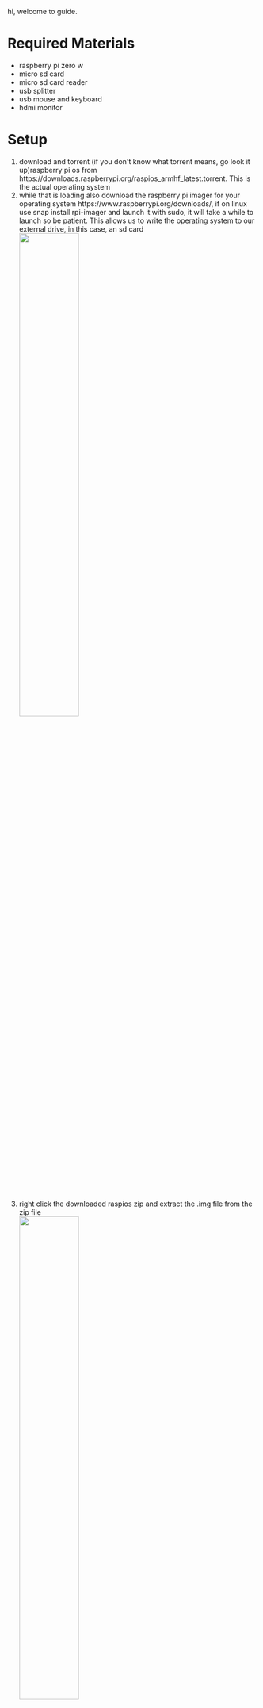 hi, welcome to guide.

<h1>Required Materials</h1>
  <ul>
  <li>raspberry pi zero w</li>
  <li> micro sd card</li>
  <li>micro sd card reader</li>
  <li>usb splitter</li>
  <li>usb mouse and keyboard</li>
  <li>hdmi monitor</li>
</ul>
 
<h1>Setup</h1>  
<ol>
  <li>download and torrent (if you don't know what torrent means, go look it up)raspberry pi os from https://downloads.raspberrypi.org/raspios_armhf_latest.torrent. This is the actual operating system</li>
  <li>while that is loading also download the raspberry pi imager for your operating system https://www.raspberrypi.org/downloads/, if on linux use snap install rpi-imager and launch it with sudo, it will take a while to launch so be patient. This allows us to write the operating system to our external drive, in this case, an sd card</li>
  <img src="../Photos/imagerdownload.PNG" width="50%">
  <li>right click the downloaded raspios zip and extract the .img file from the zip file</li>
  <img src="../Photos/extract.PNG" width="50%">
  <li>insert sd card into computer and install/run the imager</li>
  <li>select use custom and select the extracted .img file</li>
  <li>select the sd card as your target and click write (click yes after)</li>
  <img src="../Photos/imager.PNG" width="50%">
  <li>once it is done click continue and remove the sd card</li>
  <img src="../Photos/continue.PNG" width="50%">
  <li>reinsert sd card and navigate to it using your file browser. It will be called boot and have ~256 mb storage, if asked to format card, DO NOT FORMAT CARD</li>
  <img src="../Photos/files.PNG" width="50%">
  <li>create a new file in that boot folder named "ssh" with no file extension</li>
  <img src="../Photos/sshfile.PNG" width="50%">
  <li>eject the card</li>
 </ol> 
<h1>Run on Pi</h1>
<ol>
  <li>insert sd card into raspberry pi</li>
  <li>plug in display, usb splitter, usb mouse and keyboard, and power.
  wait, until you get this screen
    <img src="../Photos/IMG_0312.jpg" width="50%"></li>
    <li>this is the desktop. Raspberry Pi Os, formerly called Raspian is a Linux based operating system with a pre installed gui. This is one of the more user friendly operating systems you can install. It is plug and play, and works right out of the box with no configuration.</li>
  <li>now click in the top right on the 2 arrows and 2 Xs to connect to your wifi (if met with warning such as this <img src="IMG_0306.jpg" width="25%"> click ok) </li>
  <img src="../Photos/IMG_0313.jpg" width="50%">
  <li>Once connected, a local ip adress should show up above the next button on the welcome window <img src="../Photos/IMG_0307.jpg" width="50%"></li>
  <li>if on windows, download free application, putty https://www.chiark.greenend.org.uk/~sgtatham/putty/latest.html, if on linux/mac use console and type ssh pi@[ip adress here] and login with raspberry as password</li>
  <li>launch putty and input ip adress in host name box, leave port at 22 and connection type on SSH</li>
  <img src="../Photos/putty.PNG" width="50%">
  <li>click open, and if greeted with security alert click yes, then enter pi as username and click enter and enter raspberry as password and click enter</li>
  <img src="../Photos/puttyyes.PNG" width="50%">
  <img src="../Photos/puttylogin.PNG" width="50%">
  <li>what we have done is called Secure Shell, which is a way of securely remotely desktoping into a computer. This way we can control the raspberry pi from our laptop or computer.</li>
  <li>now type sudo raspi-config and hit enter, if prompted enter password, raspberry</li>
  <img src="../Photos/raspi-configcli.PNG" width="50%">
  <li>go to interfacing options and click enter, select VNC and click enter, select yes and select ok</li>
  <img src="../Photos/Interfacingoptions.PNG" width="50%">
  <img src="../Photos/VNC.PNG" width="50%">
  <li>next select advanced options and select expand filesystem then click ok when done</li>
  <img src="../Photos/advanced.PNG" width="50%">
  <img src="../Photos/expand.PNG" width="50%">
  <li>select finish to exit config and select yes to reboot computer</li>
  <li>download vnc viewer on your computer https://www.realvnc.com/en/connect/download/viewer/</li>
  <li>In vnc viewer type in ip address of pi and hit enter after it restarts, enter in pi as user and raspberry as the password, if you see a screen like this click continue</li><img src="../Photos/VNCip.PNG" width="50%"><img src="../Photos/VNClogin.PNG" width="50%"><img src="../Photos/identity.PNG" width="50%">
  <li>now we are doing what is called virtural network computing, we are controlling the computer over the network. This allows us to see everything, not only the command line</li>
  <li>Now we will walk through the setup (you dont have to do this through vnc, you can use the monitor and usb keyboard/mouse if you want)</li>
     <ol>
        <li>click next and set country, language, and time zone and click next</li>
        <img src="../Photos/setlocation.PNG" width="50%">
        <li>now set a new password</li>
        <img src="../Photos/newpass.PNG" width="50%">
        <li>if there are black bars around your screen check the box, if not just click next</li>
        <li>we should already be connected to wifi, if not, connect and click next</li>
        <li>click next to update the computer</li>
        <li>once done, setup is done, click restart</li>
    </ol>
  <li>Have fun, you can do anything you want now from use the pi as a media server to make a self driving car out of it, the possibilities are endless</li>
    
</ol>